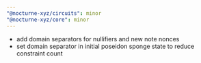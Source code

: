```yaml
---
"@nocturne-xyz/circuits": minor
"@nocturne-xyz/core": minor
---
```


- add domain separators for nullifiers and new note nonces
- set domain separator in initial poseidon sponge state to reduce constraint count
